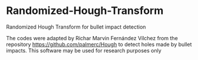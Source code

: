 # Randomized-Hough-Transform
Randomized Hough Transform for bullet impact detection

The codes were adapted by Richar Marvin Fernández Vílchez from the repository https://github.com/palmerc/Hough to detect holes made by bullet impacts. This software may be used for research purposes only